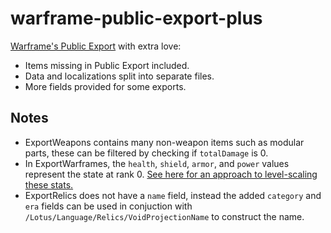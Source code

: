 # warframe-public-export-plus

[Warframe's Public Export](https://github.com/calamity-inc/warframe-public-export) with extra love:
- Items missing in Public Export included.
- Data and localizations split into separate files.
- More fields provided for some exports.

## Notes

- ExportWeapons contains many non-weapon items such as modular parts, these can be filtered by checking if `totalDamage` is 0.
- In ExportWarframes, the `health`, `shield`, `armor`, and `power` values represent the state at rank 0. [See here for an approach to level-scaling these stats.](https://github.com/Sainan/warframe-build-evaluator/blob/d05257f704e688ec387c697c6768b951cf3d5389/evaluator.pluto#L438-L500)
- ExportRelics does not have a `name` field, instead the added `category` and `era` fields can be used in conjuction with `/Lotus/Language/Relics/VoidProjectionName` to construct the name.
